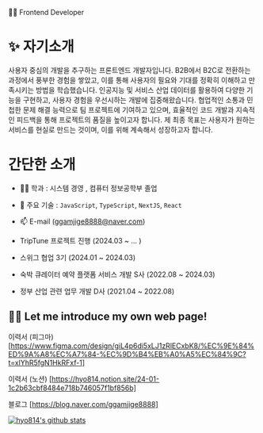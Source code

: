 👩‍💻 Frontend Developer

# ✨ 자기소개
   사용자 중심의 개발을 추구하는 프론트엔드 개발자입니다. B2B에서 B2C로 전환하는 과정에서 풍부한 경험을 쌓았고, 이를 통해 사용자의 필요와 기대를 정확히 이해하고 만족시키는 방법을 학습했습니다. 인공지능 및 서비스 산업 데이터를 활용하여 다양한 기능을 구현하고, 사용자 경험을 우선시하는 개발에 집중해왔습니다. 협업적인 소통과 민첩한 문제 해결 능력으로 팀 프로젝트에 기여하고 있으며, 효율적인 코드 개발과 지속적인 피드백을 통해 프로젝트의 품질을 높이고자 합니다. 제 최종 목표는 사용자가 원하는 서비스를 현실로 만드는 것이며, 이를 위해 계속해서 성장하고자 합니다.


# 간단한 소개
- 👩‍🎓 학과 : 시스템 경영 , 컴퓨터 정보공학부 졸업
- 🌱 주요 기술 : `JavaScript`, `TypeScript`, `NextJS`, `React`
- 📫 E-mail (ggamjige8888@naver.com)

- TripTune 프로젝트 진행 (2024.03 ~ ... )
- 스위그 협업 3기 (2024.01 ~ 2024.03)
- 숙박 큐레이터 예약 플랫폼 서비스 개발 S사 (2022.08 ~ 2024.03)
- 정부 산업 관련 업무 개발 D사 (2021.04 ~ 2022.08)


## 👩‍💻 Let me introduce my own web page! <br>

이력서 (피그마) [https://www.figma.com/design/giL4p6di5xLJ1zRlECxbK8/%EC%9E%84%ED%9A%A8%EC%A7%84-%EC%9D%B4%EB%A0%A5%EC%84%9C?t=xlYhR5fgN1HkRFxf-1]


이력서 (노션) [https://hyo814.notion.site/24-01-1c2b63cbf8484e718b746057f1bf856b]


블로그 [https://blog.naver.com/ggamjige8888]


[![hyo814's github stats](https://github-readme-stats.vercel.app/api?username=hyo814)](https://github.com/anuraghazra/github-readme-stats)
